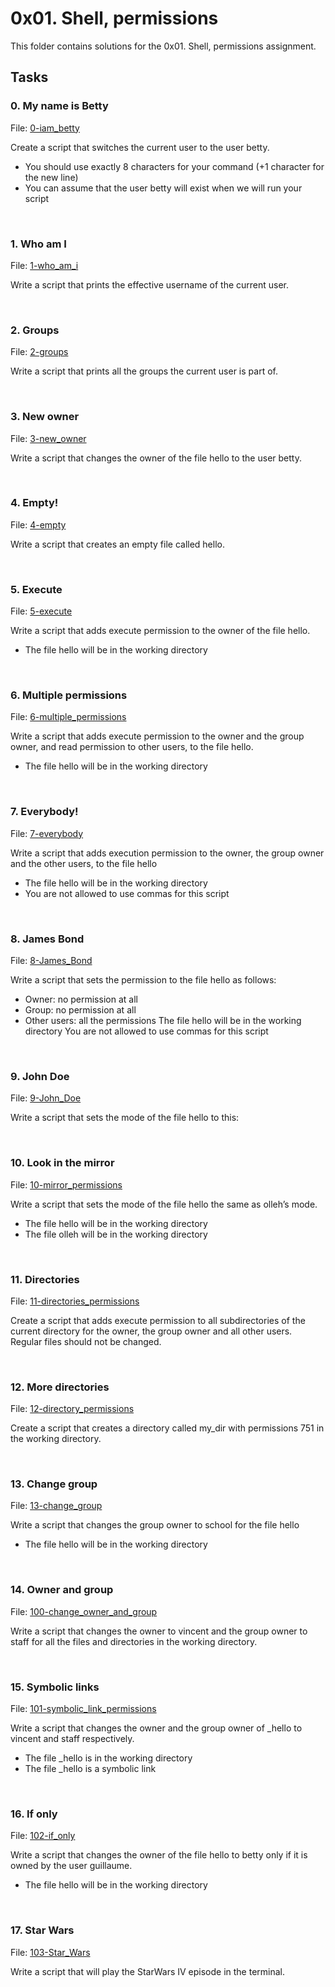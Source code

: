 # 0x01. Shell, permissions

This folder contains solutions for the 0x01. Shell, permissions assignment.

## Tasks

### 0. My name is Betty
File: [0-iam_betty](https://github.com/Ndunge-Makau/alx-system_engineering-devops/tree/master/0x01-shell_permissions/0-iam_betty)

Create a script that switches the current user to the user betty.

- You should use exactly 8 characters for your command (+1 character for the new line)
- You can assume that the user betty will exist when we will run your script

<br/>

### 1. Who am I
File: [1-who_am_i](https://github.com/Ndunge-Makau/alx-system_engineering-devops/tree/master/0x01-shell_permissions/1-who_am_i)

Write a script that prints the effective username of the current user.

<br/>

### 2. Groups
File: [2-groups](https://github.com/Ndunge-Makau/alx-system_engineering-devops/tree/master/0x01-shell_permissions/2-groups)

Write a script that prints all the groups the current user is part of.

<br/>

### 3. New owner
File: [3-new_owner](https://github.com/Ndunge-Makau/alx-system_engineering-devops/tree/master/0x01-shell_permissions/3-new_owner)

Write a script that changes the owner of the file hello to the user betty.

<br/>

### 4. Empty!
File: [4-empty](https://github.com/Ndunge-Makau/alx-system_engineering-devops/tree/master/0x01-shell_permissions/4-empty)

Write a script that creates an empty file called hello.

<br/>

### 5. Execute
File: [5-execute](https://github.com/Ndunge-Makau/alx-system_engineering-devops/tree/master/0x01-shell_permissions/5-execute)

Write a script that adds execute permission to the owner of the file hello.

- The file hello will be in the working directory

<br/>

### 6. Multiple permissions
File: [6-multiple_permissions](https://github.com/Ndunge-Makau/alx-system_engineering-devops/tree/master/0x01-shell_permissions/6-multiple_permissions)

Write a script that adds execute permission to the owner and the group owner, and read permission to other users, to the file hello.

- The file hello will be in the working directory

<br/>

### 7. Everybody!
File: [7-everybody](https://github.com/Ndunge-Makau/alx-system_engineering-devops/tree/master/0x01-shell_permissions/7-everybody)

Write a script that adds execution permission to the owner, the group owner and the other users, to the file hello

- The file hello will be in the working directory
- You are not allowed to use commas for this script

<br/>

### 8. James Bond
File: [8-James_Bond](https://github.com/Ndunge-Makau/alx-system_engineering-devops/tree/master/0x01-shell_permissions/8-James_Bond)

Write a script that sets the permission to the file hello as follows:

- Owner: no permission at all
- Group: no permission at all
- Other users: all the permissions
The file hello will be in the working directory You are not allowed to use commas for this script

<br/>

### 9. John Doe
File: [9-John_Doe](https://github.com/Ndunge-Makau/alx-system_engineering-devops/tree/master/0x01-shell_permissions/9-John_Doe)

Write a script that sets the mode of the file hello to this:

<br/>

### 10. Look in the mirror
File: [10-mirror_permissions](https://github.com/Ndunge-Makau/alx-system_engineering-devops/tree/master/0x01-shell_permissions/10-mirror_permissions)

Write a script that sets the mode of the file hello the same as olleh’s mode.

- The file hello will be in the working directory
- The file olleh will be in the working directory

<br/>

### 11. Directories
File: [11-directories_permissions](https://github.com/Ndunge-Makau/alx-system_engineering-devops/tree/master/0x01-shell_permissions/11-directories_permissions)

Create a script that adds execute permission to all subdirectories of the current directory for the owner, the group owner and all other users. Regular files should not be changed.

<br/>

### 12. More directories
File: [12-directory_permissions](https://github.com/Ndunge-Makau/alx-system_engineering-devops/tree/master/0x01-shell_permissions/12-directory_permissions)

Create a script that creates a directory called my_dir with permissions 751 in the working directory.

<br/>

### 13. Change group
File: [13-change_group](https://github.com/Ndunge-Makau/alx-system_engineering-devops/tree/master/0x01-shell_permissions/13-change_group)

Write a script that changes the group owner to school for the file hello

- The file hello will be in the working directory

<br/>

### 14. Owner and group
File: [100-change_owner_and_group](https://github.com/Ndunge-Makau/alx-system_engineering-devops/tree/master/0x01-shell_permissions/100-change_owner_and_group)

Write a script that changes the owner to vincent and the group owner to staff for all the files and directories in the working directory.

<br/>

### 15. Symbolic links
File: [101-symbolic_link_permissions](https://github.com/Ndunge-Makau/alx-system_engineering-devops/tree/master/0x01-shell_permissions/101-symbolic_link_permissions)

Write a script that changes the owner and the group owner of _hello to vincent and staff respectively.

- The file _hello is in the working directory
- The file _hello is a symbolic link

<br/>

### 16. If only
File: [102-if_only](https://github.com/Ndunge-Makau/alx-system_engineering-devops/tree/master/0x01-shell_permissions/102-if_only)

Write a script that changes the owner of the file hello to betty only if it is owned by the user guillaume.

- The file hello will be in the working directory

<br/>

### 17. Star Wars
File: [103-Star_Wars](https://github.com/Ndunge-Makau/alx-system_engineering-devops/tree/master/0x01-shell_permissions/103-Star_Wars)

Write a script that will play the StarWars IV episode in the terminal.

